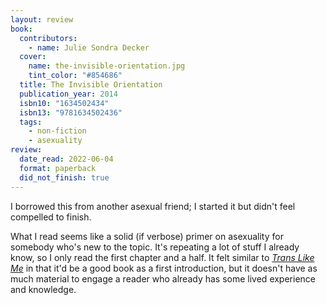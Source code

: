 ```yaml
---
layout: review
book:
  contributors:
    - name: Julie Sondra Decker
  cover:
    name: the-invisible-orientation.jpg
    tint_color: "#854686"
  title: The Invisible Orientation
  publication_year: 2014
  isbn10: "1634502434"
  isbn13: "9781634502436"
  tags:
    - non-fiction
    - asexuality
review:
  date_read: 2022-06-04
  format: paperback
  did_not_finish: true
---
```


I borrowed this from another asexual friend; I started it but didn't feel compelled to finish.

What I read seems like a solid (if verbose) primer on asexuality for somebody who's new to the topic.
It's repeating a lot of stuff I already know, so I only read the first chapter and a half.
It felt similar to [*Trans Like Me*](/reviews/trans-like-me/) in that it'd be a good book as a first introduction, but it doesn't have as much material to engage a reader who already has some lived experience and knowledge.
